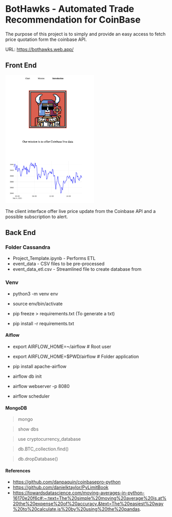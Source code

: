 # BotHawks - Automated Trade Recommendation for CoinBase

The purpose of this project is to simply and provide an easy access to fetch price quotation form the coinbase API.

URL: https://bothawks.web.app/

## Front End

<img src="https://github.com/poboisvert/BotHawks.com/raw/main/logo.png" height="400">

The client interface offer live price update from the Coinbase API and a possible subscription to alert.

## Back End

### Folder Cassandra

- Project_Template.ipynb - Performs ETL
- event_data - CSV files to be pre-processed
- event_data_etl.csv - Streamlined file to create database from

### Venv

- python3 -m venv env

- source env/bin/activate

- pip freeze > requirements.txt (To generate a txt)

- pip install -r requirements.txt

#### Aiflow

- export AIRFLOW_HOME=~/airflow # Root user
- export AIRFLOW_HOME=$PWD/airflow # Folder application

- pip install apache-airflow

- airflow db init

- airflow webserver -p 8080

- airflow scheduler

#### MongoDB

> mongo

> show dbs

> use cryptocurrency_database

> db.BTC_collection.find()

> db.dropDatabase()

#### References

- https://github.com/danpaquin/coinbasepro-python
- https://github.com/danielktaylor/PyLimitBook
- https://towardsdatascience.com/moving-averages-in-python-16170e20f6c#:~:text=The%20simple%20moving%20average%20is,at%20the%20expense%20of%20accuracy.&text=The%20easiest%20way%20to%20calculate,is%20by%20using%20the%20pandas.
